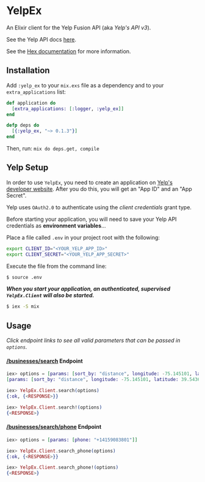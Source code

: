 # YelpEx

An Elixir client for the Yelp Fusion API (aka *Yelp's API v3*).

See the Yelp API docs
[here](https://www.yelp.com/developers/documentation/v3/).

See the [Hex documentation](https://hex.pm/packages/yelp_ex)
for more information.


## Installation

Add `:yelp_ex` to your `mix.exs` file as a dependency and to
your `extra_applications` list:

```elixir
def application do
  [extra_applications: [:logger, :yelp_ex]]
end

defp deps do
  [{:yelp_ex, "~> 0.1.3"}]
end
```

Then, run: `mix do deps.get, compile`


## Yelp Setup

In order to use `YelpEx`, you need to create an application on
[Yelp's developer website](https://www.yelp.com/developers/v3/manage_app).
After you do this, you will get an "App ID" and an "App Secret".

Yelp uses `OAuth2.0` to authenticate using the *client credentials*
grant type.

Before starting your application, you will need to save your
Yelp API credentials as **environment variables**...

Place a file called `.env` in your project root with the
following:

```bash
export CLIENT_ID="<YOUR_YELP_APP_ID>"
export CLIENT_SECRET="<YOUR_YELP_APP_SECRET>"
```

Execute the file from the command line:

```bash
$ source .env
```

_**When you start your application, an authenticated, supervised
`YelpEx.Client` will also be started.**_

```bash
$ iex -S mix
```


## Usage
_Click endpoint links to see all valid parameters that can be
passed in `options`._

#### [/businesses/search](https://www.yelp.com/developers/documentation/v3/business_search) Endpoint

```elixir
iex> options = [params: [sort_by: "distance", longitude: -75.145101, latitude: 39.54364]]
[params: [sort_by: "distance", longitude: -75.145101, latitude: 39.54364]]

iex> YelpEx.Client.search(options)
{:ok, {<RESPONSE>}}

iex> YelpEx.Client.search!(options)
{<RESPONSE>}
```

#### [/businesses/search/phone](https://www.yelp.com/developers/documentation/v3/business_search_phone) Endpoint

```elixir
iex> options = [params: [phone: "+14159083801"]]

iex> YelpEx.Client.search_phone(options)
{:ok, {<RESPONSE>}}

iex> YelpEx.Client.search_phone!(options)
{<RESPONSE>}
```

